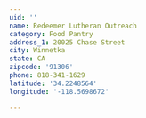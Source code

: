 ```yaml
---
uid: ''
name: Redeemer Lutheran Outreach
category: Food Pantry
address_1: 20025 Chase Street
city: Winnetka
state: CA
zipcode: '91306'
phone: 818-341-1629
latitude: '34.2248564'
longitude: '-118.5698672'

---
```

